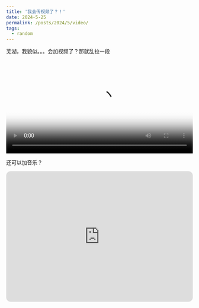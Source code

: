 ```yaml
---
title: '我会传视频了？！'
date: 2024-5-25
permalink: /posts/2024/5/video/
tags:
  - random
---
```


芜湖，我貌似。。。会加视频了？那就乱拉一段

<video controls preload="metadata" width="100%" poster="/assets/images/viol.png">
  <source src="{{ '/assets/videos/list.mp4' | relative_url }}" type="video/mp4">
  oops莫得了
</video>

还可以加音乐？

<iframe data-testid="embed-iframe" style="border-radius:12px" src="https://open.spotify.com/embed/track/63Awy6tiUUsbuLRnpPlS5I?utm_source=generator" width="100%" height="352" frameBorder="0" allowfullscreen="" allow="autoplay; clipboard-write; encrypted-media; fullscreen; picture-in-picture" loading="lazy"></iframe>
